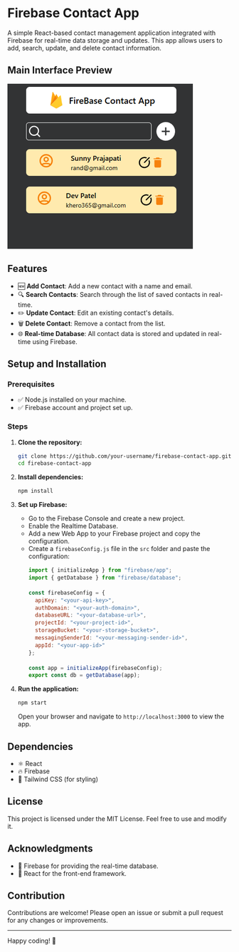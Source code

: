 
# Firebase Contact App

A simple React-based contact management application integrated with Firebase for real-time data storage and updates. This app allows users to add, search, update, and delete contact information.

## Main Interface Preview
![Firebase Contact App Screenshot](./img.png)

## Features
- 🆕 **Add Contact**: Add a new contact with a name and email.
- 🔍 **Search Contacts**: Search through the list of saved contacts in real-time.
- ✏️ **Update Contact**: Edit an existing contact's details.
- 🗑️ **Delete Contact**: Remove a contact from the list.
- 🌐 **Real-time Database**: All contact data is stored and updated in real-time using Firebase.

## Setup and Installation

### Prerequisites
- ✅ Node.js installed on your machine.
- ✅ Firebase account and project set up.

### Steps
1. **Clone the repository:**
   ```bash
   git clone https://github.com/your-username/firebase-contact-app.git
   cd firebase-contact-app
   ```

2. **Install dependencies:**
   ```bash
   npm install
   ```

3. **Set up Firebase:**
   - Go to the Firebase Console and create a new project.
   - Enable the Realtime Database.
   - Add a new Web App to your Firebase project and copy the configuration.
   - Create a `firebaseConfig.js` file in the `src` folder and paste the configuration:
     ```javascript
     import { initializeApp } from "firebase/app";
     import { getDatabase } from "firebase/database";

     const firebaseConfig = {
       apiKey: "<your-api-key>",
       authDomain: "<your-auth-domain>",
       databaseURL: "<your-database-url>",
       projectId: "<your-project-id>",
       storageBucket: "<your-storage-bucket>",
       messagingSenderId: "<your-messaging-sender-id>",
       appId: "<your-app-id>"
     };

     const app = initializeApp(firebaseConfig);
     export const db = getDatabase(app);
     ```

4. **Run the application:**
   ```bash
   npm start
   ```
   Open your browser and navigate to `http://localhost:3000` to view the app.

## Dependencies
- ⚛️ React
- 🔥 Firebase
- 🎨 Tailwind CSS (for styling)

## License
This project is licensed under the MIT License. Feel free to use and modify it.

## Acknowledgments
- 🙏 Firebase for providing the real-time database.
- 🙌 React for the front-end framework.

## Contribution
Contributions are welcome! Please open an issue or submit a pull request for any changes or improvements.

---
Happy coding! 🎉
